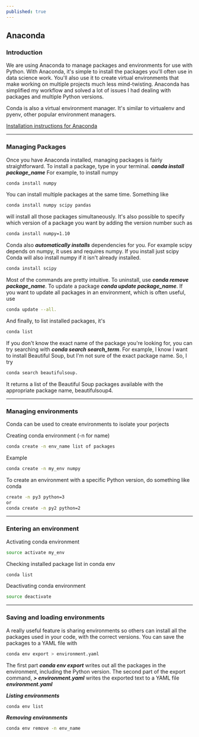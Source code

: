 ```yaml
---
published: true
---
```

## Anaconda

### Introduction
We are using Anaconda to manage packages and environments for use with Python. With Anaconda, it's simple to install the
packages you'll often use in data science work. You'll also use it to create virtual environments that make working on
multiple projects much less mind-twisting. Anaconda has simplified my workflow and solved a lot of issues I had dealing 
with packages and multiple Python versions.


Conda is also a virtual environment manager. It's similar to virtualenv and pyenv, other popular environment managers.

[Installation instructions for Anaconda](https://www.continuum.io/downloads)

***
### Managing Packages
Once you have Anaconda installed, managing packages is fairly straightforward. To install a package, 
type in your terminal. 
***conda install package_name***
For example, to install numpy 
```bash
conda install numpy
```
You can install multiple packages at the same time. Something like 
```bash
conda install numpy scipy pandas
``` 
will install all those packages simultaneously. 
It's also possible to specify which version of a package you want by adding the version number such as 
```bash
conda install numpy=1.10
```

Conda also ___automatically installs___ dependencies for you. For example scipy depends on numpy, it uses and requires 
numpy. If you install just scipy Conda will also install numpy if it isn't already installed. 
```bash
conda install scipy
``` 


Most of the commands are pretty intuitive. To uninstall, use ***conda remove package_name***. 
To update a package ***conda update package_name***. If you want to update all packages in an environment, 
which is often useful, use 
```bash
conda update --all.
```
And finally, to list installed packages, it's 
```bash
conda list
```

If you don't know the exact name of the package you're looking for, you can try searching with 
***conda search search_term***. For example, I know I want to install Beautiful Soup, but I'm not 
sure of the exact package name. So, I try 
```bash
conda search beautifulsoup.
```
It returns a list of the Beautiful Soup packages available with the appropriate package name, beautifulsoup4.

***

### Managing environments
Conda can be used to create environments to isolate your porjects


Creating conda environment  (-n for name)
```bash
conda create -n env_name list of packages
```

Example
```bash
conda create -n my_env numpy
```

 
To create an environment with a specific Python version, do something like conda 
```bash
create -n py3 python=3 
or 
conda create -n py2 python=2
```


***
### Entering an environment

Activating conda environment
```bash
source activate my_env
```
Checking installed package list in conda env
```bash
conda list
```

Deactivating conda environment
```bash
source deactivate
 ```
 
***
### Saving and loading environments

A really useful feature is sharing environments so others can install all the packages used in your code, with the 
correct versions. You can save the packages to a YAML file with 
```bash
conda env export > environment.yaml
```

The first part ***conda env export*** writes out all the packages in the environment, including the Python version.
The second part of the export command, ***> environment.yaml*** writes the exported text to a 
YAML file ***environment.yaml***


***Listing environments***
```bash
conda env list
```

***Removing environments***
```bash
conda env remove -n env_name
```
